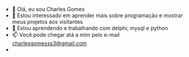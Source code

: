 - 👋 Olá, eu sou Charles Gomes
- 👀 Estou interessado em aprender mais sobre programação e mostrar meus projetos aos visitantes
- 🌱 Estou aprendendo e trabalhando com delphi, mysql e python
- 📫 Você pode chegar atá a mim pelo e-mail charlesgomesss3@gmail.com
- 

<!---
charlesgomesss/charlesgomesss is a ✨ special ✨ repository because its `README.md` (this file) appears on your GitHub profile.
You can click the Preview link to take a look at your changes.
--->
